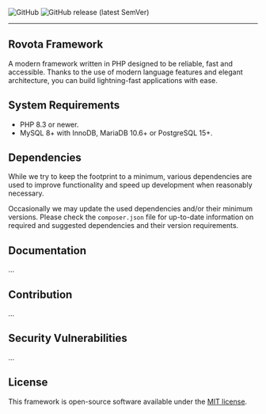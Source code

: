 ![GitHub](https://img.shields.io/github/license/Rovota/Framework?style=flat-square)
![GitHub release (latest SemVer)](https://img.shields.io/github/v/release/Rovota/Framework?sort=semver&style=flat-square)

---

## Rovota Framework

A modern framework written in PHP designed to be reliable, fast and accessible. Thanks to the use of modern language features and elegant architecture, you can build lightning-fast applications with ease.

## System Requirements

* PHP 8.3 or newer.
* MySQL 8+ with InnoDB, MariaDB 10.6+ or PostgreSQL 15+.

## Dependencies

While we try to keep the footprint to a minimum, various dependencies are used to improve functionality and speed up development when reasonably necessary.

Occasionally we may update the used dependencies and/or their minimum versions. Please check the `composer.json` file for up-to-date information on required and suggested dependencies and their version requirements.

## Documentation

...

## Contribution

...

## Security Vulnerabilities

...

## License

This framework is open-source software available under the [MIT license](https://github.com/Rovota/Framework/blob/main/LICENSE).